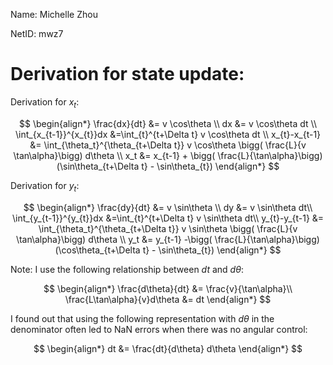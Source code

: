 Name: Michelle Zhou

NetID: mwz7

# Derivation for state update:

Derivation for $x_t$:

$$
\begin{align*}
\frac{dx}{dt} &= v \cos\theta \\
dx &= v \cos\theta dt \\
\int_{x_{t-1}}^{x_{t}}dx &=\int_{t}^{t+\Delta t} v \cos\theta dt \\
x_{t}-x_{t-1} &= \int_{\theta_t}^{\theta_{t+\Delta t}} v \cos\theta \bigg( \frac{L}{v \tan\alpha}\bigg) d\theta  \\
x_t &= x_{t-1} + \bigg( \frac{L}{\tan\alpha}\bigg) (\sin\theta_{t+\Delta t} - \sin\theta_{t})
\end{align*}
$$

Derivation for $y_t$:

$$
\begin{align*}
\frac{dy}{dt} &= v \sin\theta \\ 
dy &= v \sin\theta dt\\ 
\int_{y_{t-1}}^{y_{t}}dx &=\int_{t}^{t+\Delta t} v \sin\theta dt\\ 
y_{t}-y_{t-1} &= \int_{\theta_t}^{\theta_{t+\Delta t}} v \sin\theta \bigg( \frac{L}{v \tan\alpha}\bigg) d\theta \\ 
y_t &= y_{t-1} -\bigg( \frac{L}{\tan\alpha}\bigg) (\cos\theta_{t+\Delta t} - \sin\theta_{t})
\end{align*}
$$

Note: I use the following relationship between $dt$ and $d\theta$:

$$
\begin{align*}
\frac{d\theta}{dt} &= \frac{v}{\tan\alpha}\\ 
\frac{L\tan\alpha}{v}d\theta &= dt
\end{align*}
$$

I found out that using the following representation with $d\theta$ in the denominator often led to NaN errors when there was no angular control:

$$
\begin{align*}
 dt &= \frac{dt}{d\theta} d\theta
\end{align*}
$$


